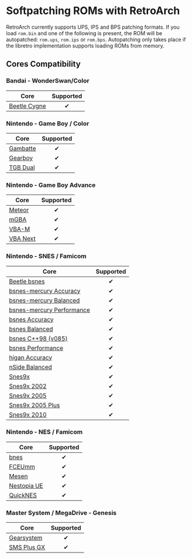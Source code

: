# Softpatching ROMs with RetroArch

RetroArch currently supports UPS, IPS and BPS patching formats. If you load `rom.bin` and one of the following is present, the ROM will be autopatched: `rom.ups`, `rom.ips` or `rom.bps`. Autopatching only takes place if the libretro implementation supports loading ROMs from memory.

## **Cores Compatibility**

### Bandai - WonderSwan/Color

| Core                                       | Supported |
|--------------------------------------------|:---------:|
| [Beetle Cygne](../library/beetle_cygne.md) | ✔         |

### Nintendo - Game Boy / Color

| Core                               | Supported |
|------------------------------------|:---------:|
| [Gambatte](../library/gambatte.md) | ✔         |
| [Gearboy](../library/gearboy.md)   | ✔         |
| [TGB Dual](../library/tgb_dual.md) | ✔         |

### Nintendo - Game Boy Advance

| Core                               | Supported |
|------------------------------------|:---------:|
| [Meteor](../library/meteor.md)     | ✔         |
| [mGBA](../library/mgba.md)         | ✔         |
| [VBA-M](../library/vba_m.md)       | ✔         |
| [VBA Next](../library/vba_next.md) | ✔         |

### Nintendo - SNES / Famicom

| Core                                                                 | Supported |
|----------------------------------------------------------------------|:---------:|
| [Beetle bsnes](../library/beetle_bsnes.md)                           | ✔         |
| [bsnes-mercury Accuracy](../library/bsnes_mercury_accuracy.md)       | ✔         |
| [bsnes-mercury Balanced](../library/bsnes_mercury_balanced.md)       | ✔         |
| [bsnes-mercury Performance](../library/bsnes_mercury_performance.md) | ✔         |
| [bsnes Accuracy](../library/bsnes_accuracy.md)                       | ✔         |
| [bsnes Balanced](../library/bsnes_balanced.md)                       | ✔         |
| [bsnes C++98 (v085)](../library/bsnes_cplusplus98.md)                | ✔         |
| [bsnes Performance](../library/bsnes_performance.md)                 | ✔         |
| [higan Accuracy](../library/higan_accuracy.md)                       | ✔         |
| [nSide Balanced](../library/nside_balanced.md)                       | ✔         |
| [Snes9x](../library/snes9x.md)                                       | ✔         |
| [Snes9x 2002](../library/snes9x_2002.md)                             | ✔         |
| [Snes9x 2005](../library/snes9x_2005.md)                             | ✔         |
| [Snes9x 2005 Plus](../library/snes9x_2005_plus.md)                   | ✔         |
| [Snes9x 2010](../library/snes9x_2010.md)                             | ✔         |

### Nintendo - NES / Famicom

| Core                                     | Supported |
|------------------------------------------|:---------:|
| [bnes](../library/bnes.md)               | ✔         |
| [FCEUmm](../library/fceumm.md)           | ✔         |
| [Mesen](../library/mesen.md)             | ✔         |
| [Nestopia UE](../library/nestopia_ue.md) | ✔         |
| [QuickNES](../library/quicknes.md)       | ✔         |

### Master System / MegaDrive - Genesis

| Core                                                           | Supported |
|----------------------------------------------------------------|:---------:|
| [Gearsystem](https://github.com/drhelius/Gearsystem)           | ✔         |
| [SMS Plus GX](https://github.com/libretro/smsplus-gx)           | ✔         |
